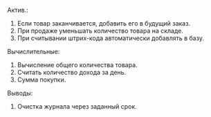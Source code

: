 Актив.:
1. Если товар заканчивается, добавить его в будущий заказ.
2. При продаже уменьшать количество товара на складе.
3. При считывании штрих-кода автоматически добавлять в базу.

Вычислительные:
1. Вычисление общего количества товара.
2. Считать количество дохода за день.
3. Сумма покупки.

Выводы:
1. Очистка журнала через заданный срок.